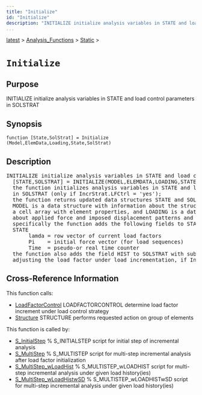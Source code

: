 ```yaml
---
title: "Initialize"
id: "Initialize"
description: "INITIALIZE initialize analysis variables in STATE and load control parameters in SOLSTRAT"
...
```


<!-- <a name="_top"></a> -->
<!-- <div><a href="../../../.autoindex.md">Home</a> &gt;  -->
 <a href="#">latest</a> &gt; <a href="#">Analysis_Functions</a> &gt; <a href=".autoindex.md">Static</a> &gt; 
<!-- Initialize.m</div> -->

<!--<table width="100%"><tr><td align="left"><a href="../../../.autoindex.md"><img alt="<" border="0" src="../../../left.png">&nbsp;Master index</a></td>
<td align="right"><a href=".autoindex.md">Index for latest\Analysis_Functions\Static&nbsp;<img alt=">" border="0" src="../../../right.png"></a></td></tr></table>-->
# `Initialize`



## <a name="_name"></a>Purpose


INITIALIZE initialize analysis variables in STATE and load control parameters in SOLSTRAT

<!-- <div class="box"><strong>INITIALIZE initialize analysis variables in STATE and load control parameters in SOLSTRAT</strong></div> -->

## <a name="_synopsis"></a>Synopsis

`function [State,SolStrat] = Initialize (Model,ElemData,Loading,State,SolStrat)` 

## Description


<pre class="comment">INITIALIZE initialize analysis variables in STATE and load control parameters in SOLSTRAT
  [STATE,SOLSTRAT] = INITIALIZE(MODEL,ELEMDATA,LOADING,STATE,SOLSTRAT)
  the function initializes analysis variables in STATE and load control parameters
  in SOLSTRAT (only if IncrStrat.LFCtrl = 'yes');
  the function returns updated data structures STATE and SOLSTRAT:
  MODEL is a data structure with information about the structural model, ELEMDATA is
  a cell array with element properties, and LOADING is a data structure with information
  about applied force and imposed displacement patterns and corresponding load histories;
  specifically the function adds the following fields to STATE
  STATE
       lamda = row vector of current load factors
       Pi    = initial force vector (for load sequences)
       Time  = pseudo-or real time counter
  the function also adds the field HIST to SOLSTRAT with subfields Sp0 and sgnK0 for
  adjusting the load factor under load incrementation, if IncrStrat.LFCtrl='yes'</pre>
<!-- <div class="fragment"><pre class="comment">INITIALIZE initialize analysis variables in STATE and load control parameters in SOLSTRAT
  [STATE,SOLSTRAT] = INITIALIZE(MODEL,ELEMDATA,LOADING,STATE,SOLSTRAT)
  the function initializes analysis variables in STATE and load control parameters
  in SOLSTRAT (only if IncrStrat.LFCtrl = 'yes');
  the function returns updated data structures STATE and SOLSTRAT:
  MODEL is a data structure with information about the structural model, ELEMDATA is
  a cell array with element properties, and LOADING is a data structure with information
  about applied force and imposed displacement patterns and corresponding load histories;
  specifically the function adds the following fields to STATE
  STATE
       lamda = row vector of current load factors
       Pi    = initial force vector (for load sequences)
       Time  = pseudo-or real time counter
  the function also adds the field HIST to SOLSTRAT with subfields Sp0 and sgnK0 for
  adjusting the load factor under load incrementation, if IncrStrat.LFCtrl='yes'</pre></div> -->

<!-- crossreference -->
## <a name="_cross"></a>Cross-Reference Information

This function calls:
<ul style="list-style-image:url(../../../matlabicon.gif)">
<li><a href="/Functions/LoadFactorControl" class="code" title="function SolStrat = LoadFactorControl (action,SolStrat,detKf,Pref,Ut,DUr)">LoadFactorControl</a>	LOADFACTORCONTROL determine load factor increment under load control strategy</li><li><a href="/Functions/../../../latest/General_Functions/Structure" class="code" title="function Resp = Structure (action,Model,ElemData,State,ElemList)">Structure</a>	STRUCTURE performs requested action on group of elements</li></ul>

This function is called by:
<ul style="list-style-image:url(../../../matlabicon.gif)">
<li><a href="../../../latest/Solution_Scripts/S_InitialStep.md" class="code" title="">S_InitialStep</a>	% S_INITIALSTEP script for initial step of incremental analysis</li><li><a href="../../../latest/Solution_Scripts/S_MultiStep.md" class="code" title="">S_MultiStep</a>	% S_MULTISTEP script for multi-step incremental analysis after load factor initialization</li><li><a href="../../../latest/Solution_Scripts/S_MultiStep_wLoadHist.md" class="code" title="">S_MultiStep_wLoadHist</a>	% S_MULTISTEP_wLOADHIST script for multi-step incremental analysis under given load history(ies)</li><li><a href="../../../latest/Solution_Scripts/S_MultiStep_wLoadHistwSD.md" class="code" title="">S_MultiStep_wLoadHistwSD</a>	% S_MULTISTEP_wLOADHISTwSD script for multi-step incremental analysis under given load history(ies)</li></ul>
<!-- crossreference -->




<!-- <hr><address>Generated on Mon 15-Feb-2021 18:38:47 by <strong><a href="http://www.artefact.tk/software/matlab/m2html/" title="Matlab Documentation in HTML">m2html</a></strong> &copy; 2005</address> -->